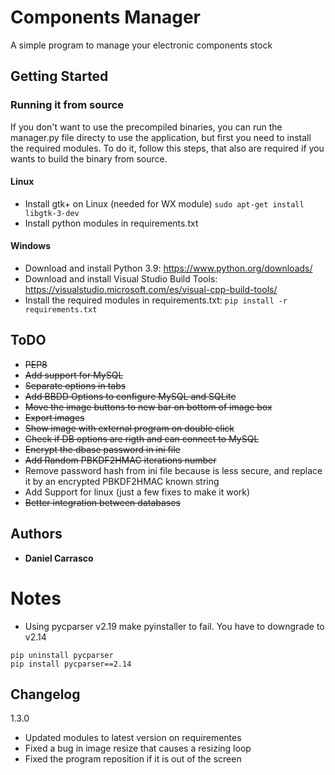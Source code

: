 # Components Manager

A simple program to manage your electronic components stock

## Getting Started

### Running it from source
If you don't want to use the precompiled binaries, you can run the manager.py file directy to use the application, but first you need to install the required modules. To do it, follow this steps, that also are required if you wants to build the binary from source.
#### Linux
* Install gtk+ on Linux (needed for WX module) ```sudo apt-get install libgtk-3-dev```
* Install python modules in requirements.txt

#### Windows
* Download and install Python 3.9: https://www.python.org/downloads/
* Download and install Visual Studio Build Tools: https://visualstudio.microsoft.com/es/visual-cpp-build-tools/
* Install the required modules in requirements.txt: `pip install -r requirements.txt`

## ToDO
* ~~PEP8~~
* ~~Add support for MySQL~~
* ~~Separate options in tabs~~
* ~~Add BBDD Options to configure MySQL and SQLite~~
* ~~Move the image buttons to new bar on bottom of image box~~
* ~~Export images~~
* ~~Show image with external program on double click~~
* ~~Check if DB options are rigth and can connect to MySQL~~
* ~~Encrypt the dbase password in ini file~~
* ~~Add Random PBKDF2HMAC iterations number~~
* Remove password hash from ini file because is less secure, and replace it by an encrypted PBKDF2HMAC known string
* Add Support for linux (just a few fixes to make it work)
* ~~Better integration between databases~~

## Authors
* **Daniel Carrasco**

# Notes
* Using pycparser v2.19 make pyinstaller to fail. You have to downgrade to v2.14
```
pip uninstall pycparser
pip install pycparser==2.14
```

## Changelog
1.3.0
* Updated modules to latest version on requirementes
* Fixed a bug in image resize that causes a resizing loop
* Fixed the program reposition if it is out of the screen
